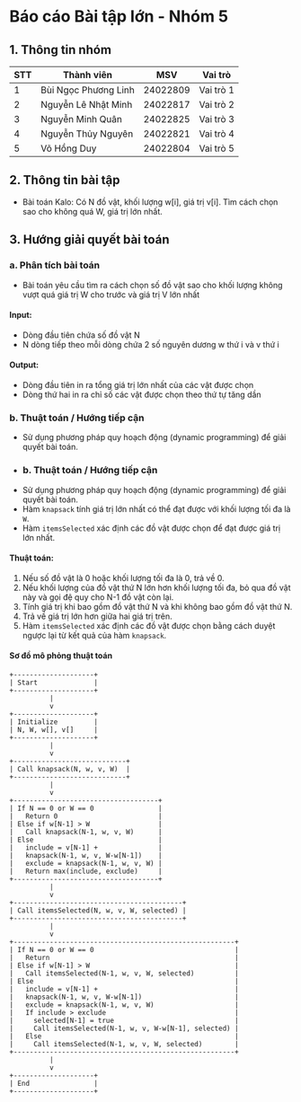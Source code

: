 # Báo cáo Bài tập lớn - Nhóm 5
 
## 1. Thông tin nhóm
| STT |       Thành viên     | MSV        | Vai trò   |
|-----|----------------------|------------|-----------|
| 1   | Bùi Ngọc Phương Linh | 24022809   | Vai trò 1 |
| 2   | Nguyễn Lê Nhật Minh  | 24022817   | Vai trò 2 |
| 3   | Nguyễn Minh Quân     | 24022825   | Vai trò 3 |
| 4   | Nguyễn Thủy Nguyên   | 24022821   | Vai trò 4 |
| 5   | Võ Hồng Duy          | 24022804   | Vai trò 5 |

## 2. Thông tin bài tập
- Bài toán Kalo: Có N đồ vật, khối lượng w[i], giá trị v[i]. Tìm cách chọn sao cho không quá W, giá trị lớn nhất.

## 3. Hướng giải quyết bài toán
### a. Phân tích bài toán
- Bài toán yêu cầu tìm ra cách chọn số đồ vật sao cho khối lượng không vượt quá giá trị W cho trước và giá trị V lớn nhất

#### Input:
+ Dòng đầu tiên chứa số đồ vật N
+ N dòng tiếp theo mỗi dòng chứa 2 số nguyên dương w thứ i và v thứ i

#### Output:
+ Dòng đầu tiên in ra tổng giá trị lớn nhất của các vật được chọn
+ Dòng thứ hai in ra chỉ số các vật được chọn theo thứ tự tăng dần
         
### b. Thuật toán / Hướng tiếp cận
- Sử dụng phương pháp quy hoạch động (dynamic programming) để giải quyết bài toán.
- ### b. Thuật toán / Hướng tiếp cận
- Sử dụng phương pháp quy hoạch động (dynamic programming) để giải quyết bài toán.
- Hàm `knapsack` tính giá trị lớn nhất có thể đạt được với khối lượng tối đa là `W`.
- Hàm `itemsSelected` xác định các đồ vật được chọn để đạt được giá trị lớn nhất.

#### Thuật toán:
1. Nếu số đồ vật là 0 hoặc khối lượng tối đa là 0, trả về 0.
2. Nếu khối lượng của đồ vật thứ N lớn hơn khối lượng tối đa, bỏ qua đồ vật này và gọi đệ quy cho N-1 đồ vật còn lại.
3. Tính giá trị khi bao gồm đồ vật thứ N và khi không bao gồm đồ vật thứ N.
4. Trả về giá trị lớn hơn giữa hai giá trị trên.
5. Hàm `itemsSelected` xác định các đồ vật được chọn bằng cách duyệt ngược lại từ kết quả của hàm `knapsack`.

#### Sơ đồ mô phỏng thuật toán

```plaintext
+--------------------+
| Start              |
+--------------------+
          |
          v
+--------------------+
| Initialize         |
| N, W, w[], v[]     |
+--------------------+
          |
          v
+----------------------------+
| Call knapsack(N, w, v, W)  |
+----------------------------+
          |
          v
+------------------------------------+
| If N == 0 or W == 0                |
|   Return 0                         |
| Else if w[N-1] > W                 |
|   Call knapsack(N-1, w, v, W)      |
| Else                               |
|   include = v[N-1] +               |
|   knapsack(N-1, w, v, W-w[N-1])    |
|   exclude = knapsack(N-1, w, v, W) |
|   Return max(include, exclude)     |
+------------------------------------+
          |
          v
+------------------------------------------+
| Call itemsSelected(N, w, v, W, selected) |
+------------------------------------------+
          |
          v
+-------------------------------------------------------+
| If N == 0 or W == 0                                   |
|   Return                                              |
| Else if w[N-1] > W                                    |
|   Call itemsSelected(N-1, w, v, W, selected)          |
| Else                                                  |
|   include = v[N-1] +                                  |
|   knapsack(N-1, w, v, W-w[N-1])                       |
|   exclude = knapsack(N-1, w, v, W)                    |
|   If include > exclude                                |
|     selected[N-1] = true                              |
|     Call itemsSelected(N-1, w, v, W-w[N-1], selected) |
|   Else                                                |
|     Call itemsSelected(N-1, w, v, W, selected)        |
+-------------------------------------------------------+
          |
          v
+--------------------+
| End                |
+--------------------+